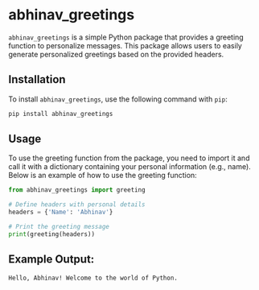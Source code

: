 # abhinav_greetings

`abhinav_greetings` is a simple Python package that provides a greeting function to personalize messages. This package allows users to easily generate personalized greetings based on the provided headers.

## Installation

To install `abhinav_greetings`, use the following command with `pip`:

```bash
pip install abhinav_greetings
```

## Usage
To use the greeting function from the package, you need to import it and call it with a dictionary containing your personal information (e.g., name). Below is an example of how to use the greeting function:

```python
from abhinav_greetings import greeting

# Define headers with personal details
headers = {'Name': 'Abhinav'}

# Print the greeting message
print(greeting(headers))
```

## Example Output:
```txt
Hello, Abhinav! Welcome to the world of Python.
```